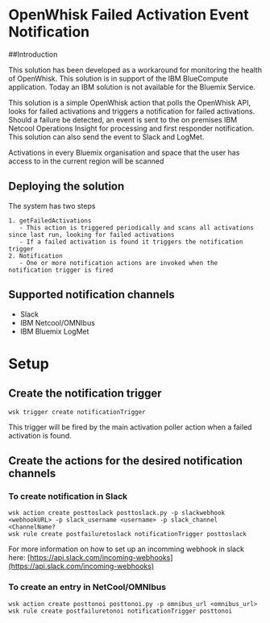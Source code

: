 # OpenWhisk Failed Activation Event Notification

##Introduction

This solution has been developed as a workaround for monitoring the health of OpenWhisk. This solution is in support of the IBM BlueCompute application. Today an IBM solution is not available for the Bluemix Service.

This solution is a simple OpenWhisk action that polls the OpenWhisk API, looks for failed activations and triggers a notification for failed activations. Should a failure be detected, an event is sent to the on premises IBM Netcool Operations Insight for processing and first responder notification. This solution can also send the event to Slack and LogMet.

Activations in every Bluemix organisation and space that the user has access to in the current region will be scanned 

## Deploying the solution

The system has two steps
    
    1. getFailedActivations
       - This action is triggered periodically and scans all activations since last run, looking for failed activations
       - If a failed activation is found it triggers the notification trigger
    2. Notification
       - One or more notification actions are invoked when the notification trigger is fired


## Supported notification channels

- Slack
- IBM Netcool/OMNIbus
- IBM Bluemix LogMet

# Setup

## Create the notification trigger
```
wsk trigger create notificationTrigger
```
This trigger will be fired by the main activation poller action when a failed activation is found.


## Create the actions for the desired notification channels

### To create notification in Slack
```
wsk action create posttoslack posttoslack.py -p slackwebhook <webhookURL> -p slack_username <username> -p slack_channel <ChannelName?
wsk rule create postfailuretoslack notificationTrigger posttoslack
```
For more information on how to set up an incomming webhook in slack here: [https://api.slack.com/incoming-webhooks](https://api.slack.com/incoming-webhooks)

### To create an entry in NetCool/OMNIbus
```
wsk action create posttonoi posttonoi.py -p omnibus_url <omnibus_url>
wsk rule create postfailuretonoi notificationTrigger posttonoi
```
